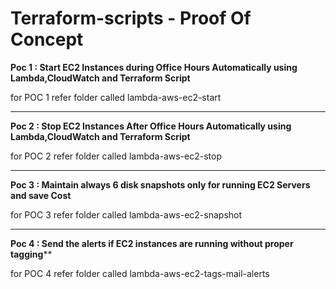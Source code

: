 # Terraform-scripts - Proof Of Concept

**Poc 1 : Start EC2 Instances during Office Hours Automatically using Lambda,CloudWatch and Terraform Script**

for POC 1 refer folder called lambda-aws-ec2-start

--------------------------------------------------------------------------------------------------------------

**Poc 2 : Stop EC2 Instances After Office Hours Automatically using Lambda,CloudWatch and Terraform Script**

for POC 2 refer folder called lambda-aws-ec2-stop

--------------------------------------------------------------------------------------------------------------

**Poc 3 : Maintain always 6 disk snapshots only for running EC2 Servers and save Cost**

for POC 3 refer folder called lambda-aws-ec2-snapshot

--------------------------------------------------------------------------------------------------------------
**Poc 4 : Send the alerts if EC2 instances are running without proper tagging****

for POC 4 refer folder called lambda-aws-ec2-tags-mail-alerts
